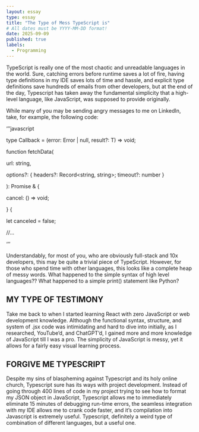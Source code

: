 ```yaml
---
layout: essay
type: essay
title: "The Type of Mess TypeScript is"
# All dates must be YYYY-MM-DD format!
date: 2025-09-09
published: true
labels:
  - Programming
---
```


TypeScript is really one of the most chaotic and unreadable languages in the world. Sure, catching errors before runtime saves a lot of fire, having type definitions in my IDE saves lots of time and hassle, and explicit type definitions save hundreds of emails from other developers, but at the end of the day, Typescript has taken away the fundamental simplicity that a high-level language, like JavaScript, was supposed to provide originally. 

While many of you may be sending angry messages to me on LinkedIn, take, for example, the following code:

 ‘’’javascript

type Callback<T> = (error: Error | null, result?: T) => void;

function fetchData<T extends object>(

  url: string,

  options?: { headers?: Record<string, string>; timeout?: number }

): Promise<T> & {

  cancel: () => void;

} {

  let canceled = false;

//...

‘’’

Understandably, for most of you, who are obviously full-stack and 10x developers, this may be quite a trivial piece of TypeScript. However, for those who spend time with other languages, this looks like a complete heap of messy words. What happened to the simple syntax of high level languages?? What happened to a simple print() statement like Python? 

##  MY TYPE OF TESTIMONY

Take me back to when I started learning React with zero JavaScript or web development knowledge. Although the functional syntax, structure, and system of .jsx code was intimidating and hard to dive into initially, as I researched, YouTube’d, and ChatGPT’d, I gained more and more knowledge of JavaScript till I was a pro. The simplicity of JavaScript is messy, yet it allows for a fairly easy visual learning process.

##  FORGIVE ME TYPESCRIPT

Despite my sins of blaspheming against Typescript and its holy online church, Typescript sure has its ways with project development. Instead of going through 400 lines of code in my project trying to see how to format my JSON object in JavaScript, Typescript allows me to immediately eliminate 15 minutes of debugging run-time errors, the seamless integration with my IDE allows me to crank code faster, and it’s compilation into Javascript is extremely useful. Typescript, definitely a weird type of combination of different languages, but a useful one.



